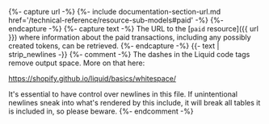 {%- capture url -%}
    {%- include documentation-section-url.md
        href='/technical-reference/resource-sub-models#paid' -%}
{%- endcapture -%}
{%- capture text -%}
The URL to the [`paid` resource]({{ url }}) where information about the paid
transactions, including any possibly created tokens, can be retrieved.
{%- endcapture -%}
{{- text | strip_newlines -}}
{%- comment -%}
The dashes in the Liquid code tags remove output space. More on that here:

<https://shopify.github.io/liquid/basics/whitespace/>

It's essential to have control over newlines in this file. If unintentional
newlines sneak into what's rendered by this include, it will break all tables
it is included in, so please beware.
{%- endcomment -%}
